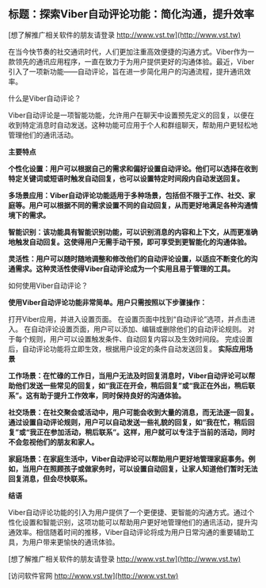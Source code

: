 ## **标题：探索Viber自动评论功能：简化沟通，提升效率**

[想了解推广相关软件的朋友请登录 http://www.vst.tw](http://www.vst.tw)

在当今快节奏的社交通讯时代，人们更加注重高效便捷的沟通方式。Viber作为一款领先的通讯应用程序，一直在致力于为用户提供更好的沟通体验。最近，Viber引入了一项新功能——自动评论，旨在进一步简化用户的沟通流程，提升通讯效率。

什么是Viber自动评论？

Viber自动评论是一项智能功能，允许用户在聊天中设置预先定义的回复，以便在收到特定消息时自动发送。这种功能可应用于个人和群组聊天，帮助用户更轻松地管理他们的通讯活动。

**主要特点**

**个性化设置：用户可以根据自己的需求和偏好设置自动评论。他们可以选择在收到特定关键词或短语时触发自动回复，也可以设置特定时间段内自动发送回复。**

**多场景应用：Viber自动评论功能适用于多种场景，包括但不限于工作、社交、家庭等。用户可以根据不同的需求设置不同的自动回复，从而更好地满足各种沟通情境下的需求。**

**智能识别：该功能具有智能识别功能，可以识别消息的内容和上下文，从而更准确地触发自动回复。这使得用户无需手动干预，即可享受到更智能化的沟通体验。**

**灵活性：用户可以随时随地调整和修改他们的自动评论设置，以适应不断变化的沟通需求。这种灵活性使得Viber自动评论成为一个实用且易于管理的工具。**

如何使用Viber自动评论？

**使用Viber自动评论功能非常简单。用户只需按照以下步骤操作：**

打开Viber应用，并进入设置页面。
在设置页面中找到“自动评论”选项，并点击进入。
在自动评论设置页面，用户可以添加、编辑或删除他们的自动评论规则。
对于每个规则，用户可以设置触发条件、自动回复内容以及生效时间段。
完成设置后，自动评论功能将立即生效，根据用户设定的条件自动发送回复。
**实际应用场景**

**工作场景：在忙碌的工作日，当用户无法及时回复消息时，Viber自动评论可以帮助他们发送一些常见的回复，如“我正在开会，稍后回复”或“我正在外出，稍后联系”。这有助于提升工作效率，同时保持良好的沟通体验。**

**社交场景：在社交聚会或活动中，用户可能会收到大量的消息，而无法逐一回复。通过设置自动评论规则，用户可以自动发送一些礼貌的回复，如“我在忙，稍后回复”或“我正在参加活动，稍后联系”。这样，用户就可以专注于当前的活动，同时不会忽视他们的朋友和家人。**

**家庭场景：在家庭生活中，Viber自动评论可以帮助用户更好地管理家庭事务。例如，当用户在照顾孩子或做家务时，可以设置自动回复，让家人知道他们暂时无法回复消息，但会尽快联系。**

**结语**

Viber自动评论功能的引入为用户提供了一个更便捷、更智能的沟通方式。通过个性化设置和智能识别，这项功能可以帮助用户更好地管理他们的通讯活动，提升沟通效率。相信随着时间的推移，Viber自动评论将成为用户日常沟通的重要辅助工具，为用户带来更愉快的通讯体验。

[想了解推广相关软件的朋友请登录 http://www.vst.tw](http://www.vst.tw)


[访问软件官网 http://www.vst.tw](http://www.vst.tw)
